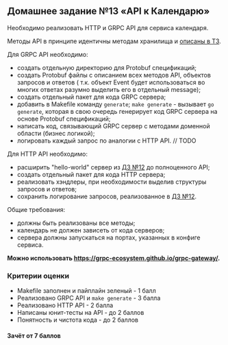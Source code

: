 ## Домашнее задание №13 «API к Календарю»
Необходимо реализовать HTTP и GRPC API для сервиса календаря.

Методы API в принципе идентичны методам хранилища и [описаны в ТЗ](./CALENDAR.MD).

Для GRPC API необходимо:
* создать отдельную директорию для Protobuf спецификаций;
* создать Protobuf файлы с описанием всех методов API, объектов запросов и ответов (
т.к. объект Event будет использоваться во многих ответах разумно выделить его в отдельный message);
* создать отдельный пакет для кода GRPC сервера;
* добавить в Makefile команду `generate`; `make generate` - вызывает `go generate`, которая в свою очередь
генерирует код GRPC сервера на основе Protobuf спецификаций;
* написать код, связывающий GRPC сервер с методами доменной области (бизнес логикой);
* логировать каждый запрос по аналогии с HTTP API. // TODO 

Для HTTP API необходимо:
* расширить "hello-world" сервер из [ДЗ №12](./12_README.md) до полноценного API;
* создать отдельный пакет для кода HTTP сервера;
* реализовать хэндлеры, при необходимости выделив структуры запросов и ответов;
* сохранить логирование запросов, реализованное в [ДЗ №12](./12_README.md).

Общие требования:
* должны быть реализованы все методы;
* календарь не должен зависеть от кода серверов;
* сервера должны запускаться на портах, указанных в конфиге сервиса.

**Можно использовать https://grpc-ecosystem.github.io/grpc-gateway/.**

### Критерии оценки
- Makefile заполнен и пайплайн зеленый - 1 балл
- Реализовано GRPC API и `make generate` - 3 балла
- Реализовано HTTP API - 2 балла
- Написаны юнит-тесты на API - до 2 баллов
- Понятность и чистота кода - до 2 баллов

#### Зачёт от 7 баллов

